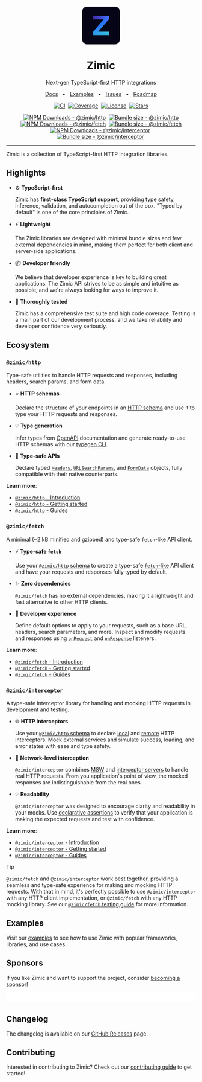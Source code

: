 <p align="center">
  <img src="./docs/zimic.png" align="center" width="100px" height="100px">
</p>

<h1 align="center">
  Zimic
</h1>

<p align="center">
  Next-gen TypeScript-first HTTP integrations
</p>

<p align="center">
  <a href="https://zimic.dev">Docs</a>
  <span>&nbsp;&nbsp;•&nbsp;&nbsp;</span>
  <a href="#examples">Examples</a>
  <span>&nbsp;&nbsp;•&nbsp;&nbsp;</span>
  <a href="https://github.com/zimicjs/zimic/issues">Issues</a>
  <span>&nbsp;&nbsp;•&nbsp;&nbsp;</span>
  <a href="https://github.com/orgs/zimicjs/projects/1/views/4">Roadmap</a>
</p>

<div align="center">

[![CI](https://github.com/zimicjs/zimic/actions/workflows/ci.yaml/badge.svg?branch=canary)](https://github.com/zimicjs/zimic/actions/workflows/ci.yaml)&nbsp;
[![Coverage](https://img.shields.io/badge/Coverage-100%25-31C654?labelColor=353C43)](https://github.com/zimicjs/zimic/actions)&nbsp;
[![License](https://img.shields.io/github/license/zimicjs/zimic?color=0E69BE&label=License&labelColor=353C43)](https://github.com/zimicjs/zimic/blob/canary/LICENSE.md)&nbsp;
[![Stars](https://img.shields.io/github/stars/zimicjs/zimic)](https://github.com/zimicjs/zimic)

[![NPM Downloads - @zimic/http](https://img.shields.io/npm/dm/@zimic/http?style=flat&logo=npm&color=0E69BE&label=%20%40zimic%2Fhttp&labelColor=353C43)](https://www.npmjs.com/package/@zimic/http)&nbsp;
[![Bundle size - @zimic/http](https://badgen.net/bundlephobia/minzip/@zimic/http?color=0E69BE&labelColor=353C43&label=@zimic/http%20min%20gzip)](https://bundlephobia.com/package/@zimic/http)<br />
[![NPM Downloads - @zimic/fetch](https://img.shields.io/npm/dm/@zimic/fetch?style=flat&logo=npm&color=0E69BE&label=%20%40zimic%2Ffetch&labelColor=353C43)](https://www.npmjs.com/package/@zimic/fetch)&nbsp;
[![Bundle size - @zimic/fetch](https://badgen.net/bundlephobia/minzip/@zimic/fetch?color=0E69BE&labelColor=353C43&label=@zimic/fetch%20min%20gzip)](https://bundlephobia.com/package/@zimic/fetch)<br />
[![NPM Downloads - @zimic/interceptor](https://img.shields.io/npm/dm/@zimic/interceptor?style=flat&logo=npm&color=0E69BE&label=%20%40zimic%2Finterceptor&labelColor=353C43)](https://www.npmjs.com/package/@zimic/interceptor)&nbsp;
[![Bundle size - @zimic/interceptor](https://badgen.net/bundlephobia/minzip/@zimic/interceptor?color=0E69BE&labelColor=353C43&label=@zimic/interceptor%20min%20gzip)](https://bundlephobia.com/package/@zimic/interceptor)&nbsp;

</div>

---

Zimic is a collection of TypeScript-first HTTP integration libraries.

## Highlights

- ⚙️ **TypeScript-first**

  Zimic has **first-class TypeScript support**, providing type safety, inference, validation, and autocompletion out of
  the box. "Typed by default" is one of the core principles of Zimic.

- ⚡ **Lightweight**

  The Zimic libraries are designed with minimal bundle sizes and few external dependencies in mind, making them perfect
  for both client and server-side applications.

- 📦 **Developer friendly**

  We believe that developer experience is key to building great applications. The Zimic API strives to be as simple and
  intuitive as possible, and we're always looking for ways to improve it.

- 🧪 **Thoroughly tested**

  Zimic has a comprehensive test suite and high code coverage. Testing is a main part of our development process, and we
  take reliability and developer confidence very seriously.

## Ecosystem

### `@zimic/http`

Type-safe utilities to handle HTTP requests and responses, including headers, search params, and form data.

- :star: **HTTP schemas**

  Declare the structure of your endpoints in an [HTTP schema](https://zimic.dev/docs/http/guides/schemas) and use it to
  type your HTTP requests and responses.

- :bulb: **Type generation**

  Infer types from [OpenAPI](https://www.openapis.org) documentation and generate ready-to-use HTTP schemas with our
  [typegen CLI](https://zimic.dev/docs/http/guides/typegen).

- :pushpin: **Type-safe APIs**

  Declare typed [`Headers`](https://zimic.dev/docs/http/api/http-headers),
  [`URLSearchParams`](https://zimic.dev/docs/http/api/http-search-params), and
  [`FormData`](https://zimic.dev/docs/http/api/http-form-data) objects, fully compatible with their native counterparts.

**Learn more**:

- [`@zimic/http` - Introduction](https://zimic.dev/docs/http)
- [`@zimic/http` - Getting started](https://zimic.dev/docs/http/getting-started)
- [`@zimic/http` - Guides](https://zimic.dev/docs/http/guides)

### `@zimic/fetch`

A minimal (~2 kB minified and gzipped) and type-safe `fetch`-like API client.

- :zap: **Type-safe `fetch`**

  Use your [`@zimic/http` schema](https://zimic.dev/docs/http/guides/schemas) to create a type-safe
  [`fetch`-like](https://developer.mozilla.org/docs/Web/API/Fetch_API) API client and have your requests and responses
  fully typed by default.

- :sparkles: **Zero dependencies**

  `@zimic/fetch` has no external dependencies, making it a lightweight and fast alternative to other HTTP clients.

- :muscle: **Developer experience**

  Define default options to apply to your requests, such as a base URL, headers, search parameters, and more. Inspect
  and modify requests and responses using [`onRequest`](https://zimic.dev/docs/fetch/api/fetch#onrequest) and
  [`onResponse`](https://zimic.dev/docs/fetch/api/fetch#onresponse) listeners.

**Learn more**:

- [`@zimic/fetch` - Introduction](https://zimic.dev/docs/fetch)
- [`@zimic/fetch` - Getting started](https://zimic.dev/docs/fetch/getting-started)
- [`@zimic/fetch` - Guides](https://zimic.dev/docs/fetch/guides)

### `@zimic/interceptor`

A type-safe interceptor library for handling and mocking HTTP requests in development and testing.

- :globe_with_meridians: **HTTP interceptors**

  Use your [`@zimic/http` schema](https://zimic.dev/docs/http/guides/schemas) to declare
  [local](https://zimic.dev/docs/interceptor/guides/interceptors/local) and
  [remote](https://zimic.dev/docs/interceptor/guides/interceptors/remote) HTTP interceptors. Mock external services and
  simulate success, loading, and error states with ease and type safety.

- :link: **Network-level interception**

  `@zimic/interceptor` combines [MSW](https://github.com/mswjs/msw) and
  [interceptor servers](https://zimic.dev/docs/interceptor/cli/server) to handle real HTTP requests. From you
  application's point of view, the mocked responses are indistinguishable from the real ones.

- :bulb: **Readability**

  `@zimic/interceptor` was designed to encourage clarity and readability in your mocks. Use
  [declarative assertions](https://zimic.dev/docs/interceptor/guides/declarative-assertions) to verify that your
  application is making the expected requests and test with confidence.

**Learn more**:

- [`@zimic/interceptor` - Introduction](https://zimic.dev/docs/interceptor)
- [`@zimic/interceptor` - Getting started](https://zimic.dev/docs/interceptor/getting-started)
- [`@zimic/interceptor` - Guides](https://zimic.dev/docs/interceptor/guides)

> [!TIP]
>
> `@zimic/fetch` and `@zimic/interceptor` work best together, providing a seamless and type-safe experience for making
> and mocking HTTP requests. With that in mind, it's perfectly possible to use `@zimic/interceptor` with any HTTP client
> implementation, or `@zimic/fetch` with any HTTP mocking library. See our
> [`@zimic/fetch` testing guide](https://zimic.dev/docs/fetch/guides/testing#zimicinterceptor) for more information.

## Examples

Visit our [examples](https://zimic.dev/docs/examples) to see how to use Zimic with popular frameworks, libraries, and
use cases.

## Sponsors

If you like Zimic and want to support the project, consider [becoming a sponsor](https://github.com/sponsors/zimicjs)!

[![Zimic Sponsors](./apps/zimic-web/public/images/sponsors.svg)](https://zimic.dev#sponsors)

## Changelog

The changelog is available on our [GitHub Releases](https://github.com/zimicjs/zimic/releases) page.

## Contributing

Interested in contributing to Zimic? Check out our [contributing guide](./CONTRIBUTING.md) to get started!
